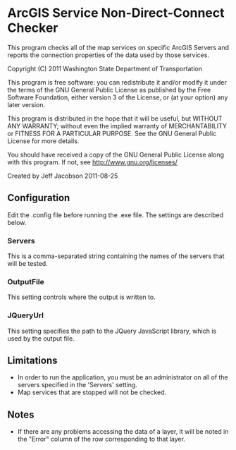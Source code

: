 ArcGIS Service Non-Direct-Connect Checker
=========================================
This program checks all of the map services on specific ArcGIS Servers and reports the connection properties of the data used by those services.

Copyright (C) 2011 Washington State Department of Transportation

This program is free software: you can redistribute it and/or modify
it under the terms of the GNU General Public License as published by
the Free Software Foundation, either version 3 of the License, or
(at your option) any later version.

This program is distributed in the hope that it will be useful,
but WITHOUT ANY WARRANTY; without even the implied warranty of
MERCHANTABILITY or FITNESS FOR A PARTICULAR PURPOSE.  See the
GNU General Public License for more details.

You should have received a copy of the GNU General Public License
along with this program.  If not, see <http://www.gnu.org/licenses/>

Created by Jeff Jacobson
2011-08-25


## Configuration ##
Edit the .config file before running the .exe file.  The settings are described below.

### Servers ###
This is a comma-separated string containing the names of the servers that will be tested.

### OutputFile ###
This setting controls where the output is written to.

### JQueryUrl ###
This setting specifies the path to the JQuery JavaScript library, which is used by the output file.

## Limitations ##
* In order to run the application, you must be an administrator on all of the servers specified in the 'Servers' setting.
* Map services that are stopped will not be checked.

## Notes ##
* If there are any problems accessing the data of a layer, it will be noted in the "Error" column of the row corresponding to that layer.